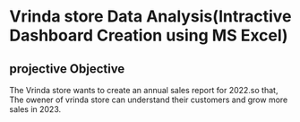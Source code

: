 # Vrinda store Data Analysis(Intractive Dashboard Creation using MS Excel)
## projective  Objective
The Vrinda store wants to create an annual sales report for 2022.so that, The owener of vrinda store can understand their customers and grow more sales in 2023.

